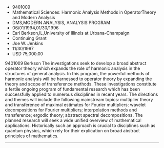 
* 9401009
* Mathematical Sciences: Harmonic Analysis Methods in OperatorTheory and Modern Analysis
* DMS,MODERN ANALYSIS, ANALYSIS PROGRAM
* 06/01/1994,01/30/1996
* Earl Berkson,IL,University of Illinois at Urbana-Champaign
* Continuing Grant
* Joe W. Jenkins
* 11/30/1997
* USD 75,000.00

9401009 Berkson The investigations seek to develop a broad abstract operator
theory which expands the role of harmonic analysis in the structures of general
analysis. In this program, the powerful methods of harmonic analysis will be
harnessed to operator theory by expanding the theory and scope of transference
methods. These investigations constitute a fertile ongoing program of
fundamental research which has been successfully applied to numerous disciplines
in recent years. The directions and themes will include the following mainstream
topics: multiplier theory and transference of maximal estimates for Fourier
multipliers; wavelet decompositions for Fourier multipliers; interpolation
methods and transference; ergodic theory; abstract spectral decompositions. The
planned research will seek a wide unified overview of mathematical applications.
Historically such an approach is crucial to disciplines such as quantum physics,
which rely for their explication on broad abstract principles of mathematics.
***
